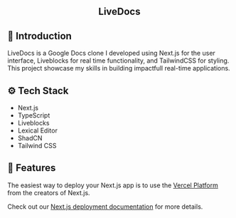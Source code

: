 <h2 align="center"><strong>LiveDocs</strong></h2>

## 🤸 Introduction

LiveDocs is a Google Docs clone I developed using Next.js for the user interface, Liveblocks for real time functionality, and TailwindCSS for styling. This project showcase my skills in building impactfull real-time applications.

## ⚙️ Tech Stack

- Next.js
- TypeScript
- Liveblocks
- Lexical Editor
- ShadCN
- Tailwind CSS

## 🚀 Features

The easiest way to deploy your Next.js app is to use the [Vercel Platform](https://vercel.com/new?utm_medium=default-template&filter=next.js&utm_source=create-next-app&utm_campaign=create-next-app-readme) from the creators of Next.js.

Check out our [Next.js deployment documentation](https://nextjs.org/docs/deployment) for more details.
